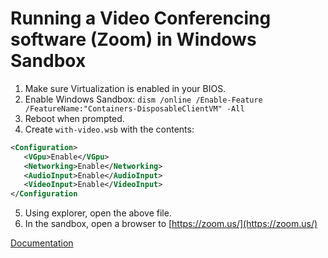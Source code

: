 # Running a Video Conferencing software (Zoom) in Windows Sandbox

1. Make sure Virtualization is enabled in your BIOS.
2. Enable Windows Sandbox: `dism /online /Enable-Feature /FeatureName:"Containers-DisposableClientVM" -All`
3. Reboot when prompted.
4. Create `with-video.wsb` with the contents:
```xml
<Configuration>
   <VGpu>Enable</VGpu>
   <Networking>Enable</Networking>
   <AudioInput>Enable</AudioInput>
   <VideoInput>Enable</VideoInput>
</Configuration
```
5. Using explorer, open the above file.
6. In the sandbox, open a browser to [https://zoom.us/](https://zoom.us/)

[Documentation](https://docs.microsoft.com/en-us/windows/security/threat-protection/windows-sandbox/windows-sandbox-overview)
